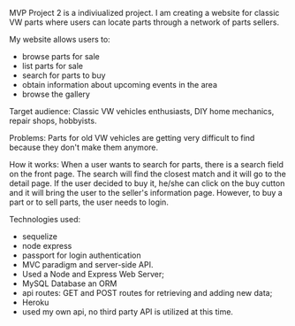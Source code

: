 
MVP
Project 2 is a indiviualized project. I am creating a website for classic VW parts where users can locate parts through a network of parts sellers. 

My website allows users to: 
- browse parts for sale
- list parts for sale
- search for parts to buy
- obtain information about upcoming events in the area
- browse the gallery 

Target audience: Classic VW vehicles enthusiasts, DIY home mechanics, repair shops, hobbyists.

Problems: Parts for old VW vehicles are getting very difficult to find because they don't make them anymore. 

How it works: When a user wants to search for parts, there is a search field on the front page. The search will find the closest match and it will go to the detail page. If the user decided to buy it, he/she can click on the buy cutton and it will bring the user to the seller's information page. However, to buy a part or to sell parts, the user needs to login.

Technologies used: 
- sequelize
- node express
- passport for login authentication
- MVC paradigm and server-side API.
- Used a Node and Express Web Server;
- MySQL Database an ORM 
- api routes: GET and POST routes for retrieving and adding new data;
- Heroku
- used my own api, no third party API is utilized at this time. 
